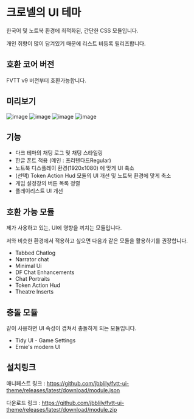 # 크로넬의 UI 테마

한국어 및 노트북 환경에 최적화된, 간단한 CSS 모듈입니다. 

개인 취향이 많이 담겨있기 때문에 리스트 비등록 릴리즈합니다.

## 호환 코어 버전
FVTT v9 버전부터 호환가능합니다.


## 미리보기
![image](https://user-images.githubusercontent.com/18694887/168459268-546c40ea-b0ce-42d4-976d-294e3e5a1b1e.png)
![image](https://user-images.githubusercontent.com/18694887/151588573-e2e4ccf1-aba9-41b5-8183-0d8da23fd509.png)
![image](https://user-images.githubusercontent.com/18694887/151515688-012abfa3-9c1f-495f-a489-1041f31aa9c2.png)
![image](https://user-images.githubusercontent.com/18694887/168459229-9531db5c-f554-405a-976f-d9583a8a52f7.png)



## 기능
- 다크 테마의 채팅 로그 및 채팅 스타일링
- 한글 폰트 적용 (메인 : 프리텐다드Regular)
- 노트북 디스플레이 환경(1920x1080) 에 맞게 UI 축소
- (선택) Token Action Hud 모듈의 UI 개선 및 노트북 환경에 맞게 축소
- 게임 설정창의 버튼 목록 정렬
- 플레이리스트 UI 개선

## 호환 가능 모듈

제가 사용하고 있는, UI에 영향을 끼치는 모듈입니다.

저와 비슷한 환경에서 적용하고 싶으면 다음과 같은 모듈을 활용하기를 권장합니다.

- Tabbed Chatlog
- Narrator chat
- Minimal Ui
- DF Chat Enhancements
- Chat Portraits
- Token Action Hud
- Theatre Inserts

## 충돌 모듈

같이 사용하면 UI 속성이 겹쳐서 충돌하게 되는 모듈입니다.
- Tidy UI - Game Settings
- Ernie's modern UI

## 설치링크

매니페스트 링크 : https://github.com/jbblily/fvtt-ui-theme/releases/latest/download/module.json

다운로드 링크 : https://github.com/jbblily/fvtt-ui-theme/releases/latest/download/module.zip


